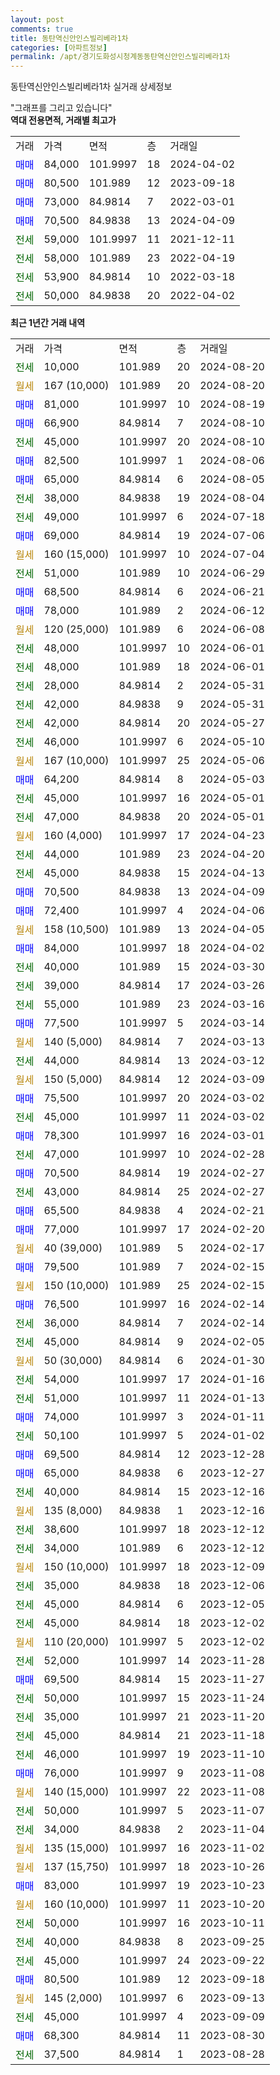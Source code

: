 ```yaml
---
layout: post
comments: true
title: 동탄역신안인스빌리베라1차
categories: [아파트정보]
permalink: /apt/경기도화성시청계동동탄역신안인스빌리베라1차
---
```


동탄역신안인스빌리베라1차 실거래 상세정보

<script type="text/javascript">
  google.charts.load('current', {'packages':['line', 'corechart']});
  google.charts.setOnLoadCallback(drawChart);

  function drawChart() {
    var data = new google.visualization.DataTable();
    data.addColumn('date', '거래일');
    data.addColumn('number', "매매");
    data.addColumn('number', "전세");
    data.addColumn('number', "전매");

    data.addRows([[new Date(Date.parse("2024-08-20")), null, 10000, null], [new Date(Date.parse("2024-08-20")), null, null, null], [new Date(Date.parse("2024-08-19")), 81000, null, null], [new Date(Date.parse("2024-08-10")), 66900, null, null], [new Date(Date.parse("2024-08-10")), null, 45000, null], [new Date(Date.parse("2024-08-06")), 82500, null, null], [new Date(Date.parse("2024-08-05")), 65000, null, null], [new Date(Date.parse("2024-08-04")), null, 38000, null], [new Date(Date.parse("2024-07-18")), null, 49000, null], [new Date(Date.parse("2024-07-06")), 69000, null, null], [new Date(Date.parse("2024-07-04")), null, null, null], [new Date(Date.parse("2024-06-29")), null, 51000, null], [new Date(Date.parse("2024-06-21")), 68500, null, null], [new Date(Date.parse("2024-06-12")), 78000, null, null], [new Date(Date.parse("2024-06-08")), null, null, null], [new Date(Date.parse("2024-06-01")), null, 48000, null], [new Date(Date.parse("2024-06-01")), null, 48000, null], [new Date(Date.parse("2024-05-31")), null, 28000, null], [new Date(Date.parse("2024-05-31")), null, 42000, null], [new Date(Date.parse("2024-05-27")), null, 42000, null], [new Date(Date.parse("2024-05-10")), null, 46000, null], [new Date(Date.parse("2024-05-06")), null, null, null], [new Date(Date.parse("2024-05-03")), 64200, null, null], [new Date(Date.parse("2024-05-01")), null, 45000, null], [new Date(Date.parse("2024-05-01")), null, 47000, null], [new Date(Date.parse("2024-04-23")), null, null, null], [new Date(Date.parse("2024-04-20")), null, 44000, null], [new Date(Date.parse("2024-04-13")), null, 45000, null], [new Date(Date.parse("2024-04-09")), 70500, null, null], [new Date(Date.parse("2024-04-06")), 72400, null, null], [new Date(Date.parse("2024-04-05")), null, null, null], [new Date(Date.parse("2024-04-02")), 84000, null, null], [new Date(Date.parse("2024-03-30")), null, 40000, null], [new Date(Date.parse("2024-03-26")), null, 39000, null], [new Date(Date.parse("2024-03-16")), null, 55000, null], [new Date(Date.parse("2024-03-14")), 77500, null, null], [new Date(Date.parse("2024-03-13")), null, null, null], [new Date(Date.parse("2024-03-12")), null, 44000, null], [new Date(Date.parse("2024-03-09")), null, null, null], [new Date(Date.parse("2024-03-02")), 75500, null, null], [new Date(Date.parse("2024-03-02")), null, 45000, null], [new Date(Date.parse("2024-03-01")), 78300, null, null], [new Date(Date.parse("2024-02-28")), null, 47000, null], [new Date(Date.parse("2024-02-27")), 70500, null, null], [new Date(Date.parse("2024-02-27")), null, 43000, null], [new Date(Date.parse("2024-02-21")), 65500, null, null], [new Date(Date.parse("2024-02-20")), 77000, null, null], [new Date(Date.parse("2024-02-17")), null, null, null], [new Date(Date.parse("2024-02-15")), 79500, null, null], [new Date(Date.parse("2024-02-15")), null, null, null], [new Date(Date.parse("2024-02-14")), 76500, null, null], [new Date(Date.parse("2024-02-14")), null, 36000, null], [new Date(Date.parse("2024-02-05")), null, 45000, null], [new Date(Date.parse("2024-01-30")), null, null, null], [new Date(Date.parse("2024-01-16")), null, 54000, null], [new Date(Date.parse("2024-01-13")), null, 51000, null], [new Date(Date.parse("2024-01-11")), 74000, null, null], [new Date(Date.parse("2024-01-02")), null, 50100, null], [new Date(Date.parse("2023-12-28")), 69500, null, null], [new Date(Date.parse("2023-12-27")), 65000, null, null], [new Date(Date.parse("2023-12-16")), null, 40000, null], [new Date(Date.parse("2023-12-16")), null, null, null], [new Date(Date.parse("2023-12-12")), null, 38600, null], [new Date(Date.parse("2023-12-12")), null, 34000, null], [new Date(Date.parse("2023-12-09")), null, null, null], [new Date(Date.parse("2023-12-06")), null, 35000, null], [new Date(Date.parse("2023-12-05")), null, 45000, null], [new Date(Date.parse("2023-12-02")), null, 45000, null], [new Date(Date.parse("2023-12-02")), null, null, null], [new Date(Date.parse("2023-11-28")), null, 52000, null], [new Date(Date.parse("2023-11-27")), 69500, null, null], [new Date(Date.parse("2023-11-24")), null, 50000, null], [new Date(Date.parse("2023-11-20")), null, 35000, null], [new Date(Date.parse("2023-11-18")), null, 45000, null], [new Date(Date.parse("2023-11-10")), null, 46000, null], [new Date(Date.parse("2023-11-08")), 76000, null, null], [new Date(Date.parse("2023-11-08")), null, null, null], [new Date(Date.parse("2023-11-07")), null, 50000, null], [new Date(Date.parse("2023-11-04")), null, 34000, null], [new Date(Date.parse("2023-11-02")), null, null, null], [new Date(Date.parse("2023-10-26")), null, null, null], [new Date(Date.parse("2023-10-23")), 83000, null, null], [new Date(Date.parse("2023-10-20")), null, null, null], [new Date(Date.parse("2023-10-11")), null, 50000, null], [new Date(Date.parse("2023-09-25")), null, 40000, null], [new Date(Date.parse("2023-09-22")), null, 45000, null], [new Date(Date.parse("2023-09-18")), 80500, null, null], [new Date(Date.parse("2023-09-13")), null, null, null], [new Date(Date.parse("2023-09-09")), null, 45000, null], [new Date(Date.parse("2023-08-30")), 68300, null, null], [new Date(Date.parse("2023-08-28")), null, 37500, null]]);

    var options = {
      hAxis: {
        format: 'yyyy/MM/dd'
      },    
      lineWidth: 0,
      pointsVisible: true,    
      title: '최근 1년간 유형별 실거래가 분포',
      legend: { position: 'bottom' }
    };

    var formatter = new google.visualization.NumberFormat({pattern:'###,###'} );
    formatter.format(data, 1);
    formatter.format(data, 2);
    
    setTimeout(function() {
        var chart = new google.visualization.LineChart(document.getElementById('columnchart_material'));
        chart.draw(data, (options));
        document.getElementById('loading').style.display = 'none';
    }, 200);
  }
</script>


<div id="loading" style="z-index:20; display: block; margin-left: 0px">"그래프를 그리고 있습니다"</div>
<div id="columnchart_material" style="width: 95%; margin-left: 0px; display: block"></div>
<!-- contents start -->
<b>역대 전용면적, 거래별 최고가</b>
<table class="sortable">
    <tr>
      <td>거래</td>
      <td>가격</td>
      <td>면적</td>
      <td>층</td>
      <td>거래일</td>
    </tr>
        <tr>
          <td><a style="color: blue">매매</a></td>
          <td>84,000</td>
          <td>101.9997</td>
          <td>18</td>
          <td>2024-04-02</td>
        </tr>            <tr>
          <td><a style="color: blue">매매</a></td>
          <td>80,500</td>
          <td>101.989</td>
          <td>12</td>
          <td>2023-09-18</td>
        </tr>            <tr>
          <td><a style="color: blue">매매</a></td>
          <td>73,000</td>
          <td>84.9814</td>
          <td>7</td>
          <td>2022-03-01</td>
        </tr>            <tr>
          <td><a style="color: blue">매매</a></td>
          <td>70,500</td>
          <td>84.9838</td>
          <td>13</td>
          <td>2024-04-09</td>
        </tr>        
        <tr>
              <td><a style="color: darkgreen">전세</a></td>
              <td>59,000</td>
              <td>101.9997</td>
              <td>11</td>
              <td>2021-12-11</td>
            </tr>            <tr>
              <td><a style="color: darkgreen">전세</a></td>
              <td>58,000</td>
              <td>101.989</td>
              <td>23</td>
              <td>2022-04-19</td>
            </tr>            <tr>
              <td><a style="color: darkgreen">전세</a></td>
              <td>53,900</td>
              <td>84.9814</td>
              <td>10</td>
              <td>2022-03-18</td>
            </tr>            <tr>
              <td><a style="color: darkgreen">전세</a></td>
              <td>50,000</td>
              <td>84.9838</td>
              <td>20</td>
              <td>2022-04-02</td>
            </tr>        
    
</table>

<b>최근 1년간 거래 내역</b>

<table class="sortable">
    <tr>
      <td>거래</td>
      <td>가격</td>
      <td>면적</td>
      <td>층</td>
      <td>거래일</td>
    </tr>
    <tr>
      <td><a style="color: darkgreen">전세</a></td>
      <td>10,000</td>
      <td>101.989</td>
      <td>20</td>
      <td>2024-08-20</td>
    </tr>          <tr>
      <td><a style="color: darkgoldenrod">월세</a></td>
      <td>167 (10,000)</td>
      <td>101.989</td>
      <td>20</td>
      <td>2024-08-20</td>
    </tr>          <tr>
      <td><a style="color: blue">매매</a></td>
      <td>81,000</td>
      <td>101.9997</td>
      <td>10</td>
      <td>2024-08-19</td>
    </tr>          <tr>
      <td><a style="color: blue">매매</a></td>
      <td>66,900</td>
      <td>84.9814</td>
      <td>7</td>
      <td>2024-08-10</td>
    </tr>          <tr>
      <td><a style="color: darkgreen">전세</a></td>
      <td>45,000</td>
      <td>101.9997</td>
      <td>20</td>
      <td>2024-08-10</td>
    </tr>          <tr>
      <td><a style="color: blue">매매</a></td>
      <td>82,500</td>
      <td>101.9997</td>
      <td>1</td>
      <td>2024-08-06</td>
    </tr>          <tr>
      <td><a style="color: blue">매매</a></td>
      <td>65,000</td>
      <td>84.9814</td>
      <td>6</td>
      <td>2024-08-05</td>
    </tr>          <tr>
      <td><a style="color: darkgreen">전세</a></td>
      <td>38,000</td>
      <td>84.9838</td>
      <td>19</td>
      <td>2024-08-04</td>
    </tr>          <tr>
      <td><a style="color: darkgreen">전세</a></td>
      <td>49,000</td>
      <td>101.9997</td>
      <td>6</td>
      <td>2024-07-18</td>
    </tr>          <tr>
      <td><a style="color: blue">매매</a></td>
      <td>69,000</td>
      <td>84.9814</td>
      <td>19</td>
      <td>2024-07-06</td>
    </tr>          <tr>
      <td><a style="color: darkgoldenrod">월세</a></td>
      <td>160 (15,000)</td>
      <td>101.9997</td>
      <td>10</td>
      <td>2024-07-04</td>
    </tr>          <tr>
      <td><a style="color: darkgreen">전세</a></td>
      <td>51,000</td>
      <td>101.989</td>
      <td>10</td>
      <td>2024-06-29</td>
    </tr>          <tr>
      <td><a style="color: blue">매매</a></td>
      <td>68,500</td>
      <td>84.9814</td>
      <td>6</td>
      <td>2024-06-21</td>
    </tr>          <tr>
      <td><a style="color: blue">매매</a></td>
      <td>78,000</td>
      <td>101.989</td>
      <td>2</td>
      <td>2024-06-12</td>
    </tr>          <tr>
      <td><a style="color: darkgoldenrod">월세</a></td>
      <td>120 (25,000)</td>
      <td>101.989</td>
      <td>6</td>
      <td>2024-06-08</td>
    </tr>          <tr>
      <td><a style="color: darkgreen">전세</a></td>
      <td>48,000</td>
      <td>101.9997</td>
      <td>10</td>
      <td>2024-06-01</td>
    </tr>          <tr>
      <td><a style="color: darkgreen">전세</a></td>
      <td>48,000</td>
      <td>101.989</td>
      <td>18</td>
      <td>2024-06-01</td>
    </tr>          <tr>
      <td><a style="color: darkgreen">전세</a></td>
      <td>28,000</td>
      <td>84.9814</td>
      <td>2</td>
      <td>2024-05-31</td>
    </tr>          <tr>
      <td><a style="color: darkgreen">전세</a></td>
      <td>42,000</td>
      <td>84.9838</td>
      <td>9</td>
      <td>2024-05-31</td>
    </tr>          <tr>
      <td><a style="color: darkgreen">전세</a></td>
      <td>42,000</td>
      <td>84.9814</td>
      <td>20</td>
      <td>2024-05-27</td>
    </tr>          <tr>
      <td><a style="color: darkgreen">전세</a></td>
      <td>46,000</td>
      <td>101.9997</td>
      <td>6</td>
      <td>2024-05-10</td>
    </tr>          <tr>
      <td><a style="color: darkgoldenrod">월세</a></td>
      <td>167 (10,000)</td>
      <td>101.9997</td>
      <td>25</td>
      <td>2024-05-06</td>
    </tr>          <tr>
      <td><a style="color: blue">매매</a></td>
      <td>64,200</td>
      <td>84.9814</td>
      <td>8</td>
      <td>2024-05-03</td>
    </tr>          <tr>
      <td><a style="color: darkgreen">전세</a></td>
      <td>45,000</td>
      <td>101.9997</td>
      <td>16</td>
      <td>2024-05-01</td>
    </tr>          <tr>
      <td><a style="color: darkgreen">전세</a></td>
      <td>47,000</td>
      <td>84.9838</td>
      <td>20</td>
      <td>2024-05-01</td>
    </tr>          <tr>
      <td><a style="color: darkgoldenrod">월세</a></td>
      <td>160 (4,000)</td>
      <td>101.9997</td>
      <td>17</td>
      <td>2024-04-23</td>
    </tr>          <tr>
      <td><a style="color: darkgreen">전세</a></td>
      <td>44,000</td>
      <td>101.989</td>
      <td>23</td>
      <td>2024-04-20</td>
    </tr>          <tr>
      <td><a style="color: darkgreen">전세</a></td>
      <td>45,000</td>
      <td>84.9838</td>
      <td>15</td>
      <td>2024-04-13</td>
    </tr>          <tr>
      <td><a style="color: blue">매매</a></td>
      <td>70,500</td>
      <td>84.9838</td>
      <td>13</td>
      <td>2024-04-09</td>
    </tr>          <tr>
      <td><a style="color: blue">매매</a></td>
      <td>72,400</td>
      <td>101.9997</td>
      <td>4</td>
      <td>2024-04-06</td>
    </tr>          <tr>
      <td><a style="color: darkgoldenrod">월세</a></td>
      <td>158 (10,500)</td>
      <td>101.989</td>
      <td>13</td>
      <td>2024-04-05</td>
    </tr>          <tr>
      <td><a style="color: blue">매매</a></td>
      <td>84,000</td>
      <td>101.9997</td>
      <td>18</td>
      <td>2024-04-02</td>
    </tr>          <tr>
      <td><a style="color: darkgreen">전세</a></td>
      <td>40,000</td>
      <td>101.989</td>
      <td>15</td>
      <td>2024-03-30</td>
    </tr>          <tr>
      <td><a style="color: darkgreen">전세</a></td>
      <td>39,000</td>
      <td>84.9814</td>
      <td>17</td>
      <td>2024-03-26</td>
    </tr>          <tr>
      <td><a style="color: darkgreen">전세</a></td>
      <td>55,000</td>
      <td>101.989</td>
      <td>23</td>
      <td>2024-03-16</td>
    </tr>          <tr>
      <td><a style="color: blue">매매</a></td>
      <td>77,500</td>
      <td>101.9997</td>
      <td>5</td>
      <td>2024-03-14</td>
    </tr>          <tr>
      <td><a style="color: darkgoldenrod">월세</a></td>
      <td>140 (5,000)</td>
      <td>84.9814</td>
      <td>7</td>
      <td>2024-03-13</td>
    </tr>          <tr>
      <td><a style="color: darkgreen">전세</a></td>
      <td>44,000</td>
      <td>84.9814</td>
      <td>13</td>
      <td>2024-03-12</td>
    </tr>          <tr>
      <td><a style="color: darkgoldenrod">월세</a></td>
      <td>150 (5,000)</td>
      <td>84.9814</td>
      <td>12</td>
      <td>2024-03-09</td>
    </tr>          <tr>
      <td><a style="color: blue">매매</a></td>
      <td>75,500</td>
      <td>101.9997</td>
      <td>20</td>
      <td>2024-03-02</td>
    </tr>          <tr>
      <td><a style="color: darkgreen">전세</a></td>
      <td>45,000</td>
      <td>101.9997</td>
      <td>11</td>
      <td>2024-03-02</td>
    </tr>          <tr>
      <td><a style="color: blue">매매</a></td>
      <td>78,300</td>
      <td>101.9997</td>
      <td>16</td>
      <td>2024-03-01</td>
    </tr>          <tr>
      <td><a style="color: darkgreen">전세</a></td>
      <td>47,000</td>
      <td>101.9997</td>
      <td>10</td>
      <td>2024-02-28</td>
    </tr>          <tr>
      <td><a style="color: blue">매매</a></td>
      <td>70,500</td>
      <td>84.9814</td>
      <td>19</td>
      <td>2024-02-27</td>
    </tr>          <tr>
      <td><a style="color: darkgreen">전세</a></td>
      <td>43,000</td>
      <td>84.9814</td>
      <td>25</td>
      <td>2024-02-27</td>
    </tr>          <tr>
      <td><a style="color: blue">매매</a></td>
      <td>65,500</td>
      <td>84.9838</td>
      <td>4</td>
      <td>2024-02-21</td>
    </tr>          <tr>
      <td><a style="color: blue">매매</a></td>
      <td>77,000</td>
      <td>101.9997</td>
      <td>17</td>
      <td>2024-02-20</td>
    </tr>          <tr>
      <td><a style="color: darkgoldenrod">월세</a></td>
      <td>40 (39,000)</td>
      <td>101.989</td>
      <td>5</td>
      <td>2024-02-17</td>
    </tr>          <tr>
      <td><a style="color: blue">매매</a></td>
      <td>79,500</td>
      <td>101.989</td>
      <td>7</td>
      <td>2024-02-15</td>
    </tr>          <tr>
      <td><a style="color: darkgoldenrod">월세</a></td>
      <td>150 (10,000)</td>
      <td>101.989</td>
      <td>25</td>
      <td>2024-02-15</td>
    </tr>          <tr>
      <td><a style="color: blue">매매</a></td>
      <td>76,500</td>
      <td>101.9997</td>
      <td>16</td>
      <td>2024-02-14</td>
    </tr>          <tr>
      <td><a style="color: darkgreen">전세</a></td>
      <td>36,000</td>
      <td>84.9814</td>
      <td>7</td>
      <td>2024-02-14</td>
    </tr>          <tr>
      <td><a style="color: darkgreen">전세</a></td>
      <td>45,000</td>
      <td>84.9814</td>
      <td>9</td>
      <td>2024-02-05</td>
    </tr>          <tr>
      <td><a style="color: darkgoldenrod">월세</a></td>
      <td>50 (30,000)</td>
      <td>84.9814</td>
      <td>6</td>
      <td>2024-01-30</td>
    </tr>          <tr>
      <td><a style="color: darkgreen">전세</a></td>
      <td>54,000</td>
      <td>101.9997</td>
      <td>17</td>
      <td>2024-01-16</td>
    </tr>          <tr>
      <td><a style="color: darkgreen">전세</a></td>
      <td>51,000</td>
      <td>101.9997</td>
      <td>11</td>
      <td>2024-01-13</td>
    </tr>          <tr>
      <td><a style="color: blue">매매</a></td>
      <td>74,000</td>
      <td>101.9997</td>
      <td>3</td>
      <td>2024-01-11</td>
    </tr>          <tr>
      <td><a style="color: darkgreen">전세</a></td>
      <td>50,100</td>
      <td>101.9997</td>
      <td>5</td>
      <td>2024-01-02</td>
    </tr>          <tr>
      <td><a style="color: blue">매매</a></td>
      <td>69,500</td>
      <td>84.9814</td>
      <td>12</td>
      <td>2023-12-28</td>
    </tr>          <tr>
      <td><a style="color: blue">매매</a></td>
      <td>65,000</td>
      <td>84.9838</td>
      <td>6</td>
      <td>2023-12-27</td>
    </tr>          <tr>
      <td><a style="color: darkgreen">전세</a></td>
      <td>40,000</td>
      <td>84.9814</td>
      <td>15</td>
      <td>2023-12-16</td>
    </tr>          <tr>
      <td><a style="color: darkgoldenrod">월세</a></td>
      <td>135 (8,000)</td>
      <td>84.9838</td>
      <td>1</td>
      <td>2023-12-16</td>
    </tr>          <tr>
      <td><a style="color: darkgreen">전세</a></td>
      <td>38,600</td>
      <td>101.9997</td>
      <td>18</td>
      <td>2023-12-12</td>
    </tr>          <tr>
      <td><a style="color: darkgreen">전세</a></td>
      <td>34,000</td>
      <td>101.989</td>
      <td>6</td>
      <td>2023-12-12</td>
    </tr>          <tr>
      <td><a style="color: darkgoldenrod">월세</a></td>
      <td>150 (10,000)</td>
      <td>101.9997</td>
      <td>18</td>
      <td>2023-12-09</td>
    </tr>          <tr>
      <td><a style="color: darkgreen">전세</a></td>
      <td>35,000</td>
      <td>84.9838</td>
      <td>18</td>
      <td>2023-12-06</td>
    </tr>          <tr>
      <td><a style="color: darkgreen">전세</a></td>
      <td>45,000</td>
      <td>84.9814</td>
      <td>6</td>
      <td>2023-12-05</td>
    </tr>          <tr>
      <td><a style="color: darkgreen">전세</a></td>
      <td>45,000</td>
      <td>84.9814</td>
      <td>18</td>
      <td>2023-12-02</td>
    </tr>          <tr>
      <td><a style="color: darkgoldenrod">월세</a></td>
      <td>110 (20,000)</td>
      <td>101.9997</td>
      <td>5</td>
      <td>2023-12-02</td>
    </tr>          <tr>
      <td><a style="color: darkgreen">전세</a></td>
      <td>52,000</td>
      <td>101.9997</td>
      <td>14</td>
      <td>2023-11-28</td>
    </tr>          <tr>
      <td><a style="color: blue">매매</a></td>
      <td>69,500</td>
      <td>84.9814</td>
      <td>15</td>
      <td>2023-11-27</td>
    </tr>          <tr>
      <td><a style="color: darkgreen">전세</a></td>
      <td>50,000</td>
      <td>101.9997</td>
      <td>15</td>
      <td>2023-11-24</td>
    </tr>          <tr>
      <td><a style="color: darkgreen">전세</a></td>
      <td>35,000</td>
      <td>101.9997</td>
      <td>21</td>
      <td>2023-11-20</td>
    </tr>          <tr>
      <td><a style="color: darkgreen">전세</a></td>
      <td>45,000</td>
      <td>84.9814</td>
      <td>21</td>
      <td>2023-11-18</td>
    </tr>          <tr>
      <td><a style="color: darkgreen">전세</a></td>
      <td>46,000</td>
      <td>101.9997</td>
      <td>19</td>
      <td>2023-11-10</td>
    </tr>          <tr>
      <td><a style="color: blue">매매</a></td>
      <td>76,000</td>
      <td>101.9997</td>
      <td>9</td>
      <td>2023-11-08</td>
    </tr>          <tr>
      <td><a style="color: darkgoldenrod">월세</a></td>
      <td>140 (15,000)</td>
      <td>101.9997</td>
      <td>22</td>
      <td>2023-11-08</td>
    </tr>          <tr>
      <td><a style="color: darkgreen">전세</a></td>
      <td>50,000</td>
      <td>101.9997</td>
      <td>5</td>
      <td>2023-11-07</td>
    </tr>          <tr>
      <td><a style="color: darkgreen">전세</a></td>
      <td>34,000</td>
      <td>84.9838</td>
      <td>2</td>
      <td>2023-11-04</td>
    </tr>          <tr>
      <td><a style="color: darkgoldenrod">월세</a></td>
      <td>135 (15,000)</td>
      <td>101.9997</td>
      <td>16</td>
      <td>2023-11-02</td>
    </tr>          <tr>
      <td><a style="color: darkgoldenrod">월세</a></td>
      <td>137 (15,750)</td>
      <td>101.9997</td>
      <td>18</td>
      <td>2023-10-26</td>
    </tr>          <tr>
      <td><a style="color: blue">매매</a></td>
      <td>83,000</td>
      <td>101.9997</td>
      <td>19</td>
      <td>2023-10-23</td>
    </tr>          <tr>
      <td><a style="color: darkgoldenrod">월세</a></td>
      <td>160 (10,000)</td>
      <td>101.9997</td>
      <td>11</td>
      <td>2023-10-20</td>
    </tr>          <tr>
      <td><a style="color: darkgreen">전세</a></td>
      <td>50,000</td>
      <td>101.9997</td>
      <td>16</td>
      <td>2023-10-11</td>
    </tr>          <tr>
      <td><a style="color: darkgreen">전세</a></td>
      <td>40,000</td>
      <td>84.9838</td>
      <td>8</td>
      <td>2023-09-25</td>
    </tr>          <tr>
      <td><a style="color: darkgreen">전세</a></td>
      <td>45,000</td>
      <td>101.9997</td>
      <td>24</td>
      <td>2023-09-22</td>
    </tr>          <tr>
      <td><a style="color: blue">매매</a></td>
      <td>80,500</td>
      <td>101.989</td>
      <td>12</td>
      <td>2023-09-18</td>
    </tr>          <tr>
      <td><a style="color: darkgoldenrod">월세</a></td>
      <td>145 (2,000)</td>
      <td>101.9997</td>
      <td>6</td>
      <td>2023-09-13</td>
    </tr>          <tr>
      <td><a style="color: darkgreen">전세</a></td>
      <td>45,000</td>
      <td>101.9997</td>
      <td>4</td>
      <td>2023-09-09</td>
    </tr>          <tr>
      <td><a style="color: blue">매매</a></td>
      <td>68,300</td>
      <td>84.9814</td>
      <td>11</td>
      <td>2023-08-30</td>
    </tr>          <tr>
      <td><a style="color: darkgreen">전세</a></td>
      <td>37,500</td>
      <td>84.9814</td>
      <td>1</td>
      <td>2023-08-28</td>
    </tr>      </table>
<!-- contents end -->    

